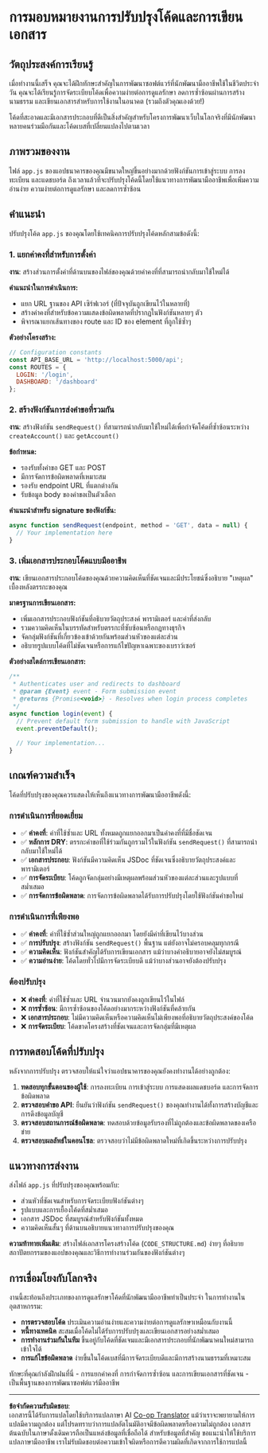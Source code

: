 <!--
CO_OP_TRANSLATOR_METADATA:
{
  "original_hash": "d0a02cb117e91a5b5f24178080068a3d",
  "translation_date": "2025-10-23T21:10:23+00:00",
  "source_file": "7-bank-project/3-data/assignment.md",
  "language_code": "th"
}
-->
# การมอบหมายงานการปรับปรุงโค้ดและการเขียนเอกสาร

## วัตถุประสงค์การเรียนรู้

เมื่อทำงานนี้เสร็จ คุณจะได้ฝึกทักษะสำคัญในการพัฒนาซอฟต์แวร์ที่นักพัฒนามืออาชีพใช้ในชีวิตประจำวัน คุณจะได้เรียนรู้การจัดระเบียบโค้ดเพื่อความง่ายต่อการดูแลรักษา ลดการซ้ำซ้อนผ่านการสร้างนามธรรม และเขียนเอกสารสำหรับการใช้งานในอนาคต (รวมถึงตัวคุณเองด้วย!)

โค้ดที่สะอาดและมีเอกสารประกอบที่ดีเป็นสิ่งสำคัญสำหรับโครงการพัฒนาเว็บในโลกจริงที่มีนักพัฒนาหลายคนร่วมมือกันและโค้ดเบสที่เปลี่ยนแปลงไปตามเวลา

## ภาพรวมของงาน

ไฟล์ `app.js` ของแอปธนาคารของคุณมีขนาดใหญ่ขึ้นอย่างมากด้วยฟังก์ชันการเข้าสู่ระบบ การลงทะเบียน และแดชบอร์ด ถึงเวลาแล้วที่จะปรับปรุงโค้ดนี้โดยใช้แนวทางการพัฒนามืออาชีพเพื่อเพิ่มความอ่านง่าย ความง่ายต่อการดูแลรักษา และลดการซ้ำซ้อน

## คำแนะนำ

ปรับปรุงโค้ด `app.js` ของคุณโดยใช้เทคนิคการปรับปรุงโค้ดหลักสามข้อดังนี้:

### 1. แยกค่าคงที่สำหรับการตั้งค่า

**งาน**: สร้างส่วนการตั้งค่าที่ด้านบนของไฟล์ของคุณด้วยค่าคงที่ที่สามารถนำกลับมาใช้ใหม่ได้

**คำแนะนำในการดำเนินการ:**
- แยก URL ฐานของ API เซิร์ฟเวอร์ (ที่ปัจจุบันถูกเขียนไว้ในหลายที่)
- สร้างค่าคงที่สำหรับข้อความแสดงข้อผิดพลาดที่ปรากฏในฟังก์ชันหลายๆ ตัว
- พิจารณาแยกเส้นทางของ route และ ID ของ element ที่ถูกใช้ซ้ำๆ

**ตัวอย่างโครงสร้าง:**
```javascript
// Configuration constants
const API_BASE_URL = 'http://localhost:5000/api';
const ROUTES = {
  LOGIN: '/login',
  DASHBOARD: '/dashboard'
};
```

### 2. สร้างฟังก์ชันการส่งคำขอที่รวมกัน

**งาน**: สร้างฟังก์ชัน `sendRequest()` ที่สามารถนำกลับมาใช้ใหม่ได้เพื่อกำจัดโค้ดที่ซ้ำซ้อนระหว่าง `createAccount()` และ `getAccount()`

**ข้อกำหนด:**
- รองรับทั้งคำขอ GET และ POST
- มีการจัดการข้อผิดพลาดที่เหมาะสม
- รองรับ endpoint URL ที่แตกต่างกัน
- รับข้อมูล body ของคำขอเป็นตัวเลือก

**คำแนะนำสำหรับ signature ของฟังก์ชัน:**
```javascript
async function sendRequest(endpoint, method = 'GET', data = null) {
  // Your implementation here
}
```

### 3. เพิ่มเอกสารประกอบโค้ดแบบมืออาชีพ

**งาน**: เขียนเอกสารประกอบโค้ดของคุณด้วยความคิดเห็นที่ชัดเจนและมีประโยชน์ซึ่งอธิบาย "เหตุผล" เบื้องหลังตรรกะของคุณ

**มาตรฐานการเขียนเอกสาร:**
- เพิ่มเอกสารประกอบฟังก์ชันที่อธิบายวัตถุประสงค์ พารามิเตอร์ และค่าที่ส่งกลับ
- รวมความคิดเห็นในบรรทัดสำหรับตรรกะที่ซับซ้อนหรือกฎทางธุรกิจ
- จัดกลุ่มฟังก์ชันที่เกี่ยวข้องเข้าด้วยกันพร้อมส่วนหัวของแต่ละส่วน
- อธิบายรูปแบบโค้ดที่ไม่ชัดเจนหรือการแก้ไขปัญหาเฉพาะของเบราว์เซอร์

**ตัวอย่างสไตล์การเขียนเอกสาร:**
```javascript
/**
 * Authenticates user and redirects to dashboard
 * @param {Event} event - Form submission event
 * @returns {Promise<void>} - Resolves when login process completes
 */
async function login(event) {
  // Prevent default form submission to handle with JavaScript
  event.preventDefault();
  
  // Your implementation...
}
```

## เกณฑ์ความสำเร็จ

โค้ดที่ปรับปรุงของคุณควรแสดงให้เห็นถึงแนวทางการพัฒนามืออาชีพดังนี้:

### การดำเนินการที่ยอดเยี่ยม
- ✅ **ค่าคงที่**: ค่าที่ใช้ซ้ำและ URL ทั้งหมดถูกแยกออกมาเป็นค่าคงที่ที่มีชื่อชัดเจน
- ✅ **หลักการ DRY**: ตรรกะคำขอที่ใช้ร่วมกันถูกรวมไว้ในฟังก์ชัน `sendRequest()` ที่สามารถนำกลับมาใช้ใหม่ได้
- ✅ **เอกสารประกอบ**: ฟังก์ชันมีความคิดเห็น JSDoc ที่ชัดเจนซึ่งอธิบายวัตถุประสงค์และพารามิเตอร์
- ✅ **การจัดระเบียบ**: โค้ดถูกจัดกลุ่มอย่างมีเหตุผลพร้อมส่วนหัวของแต่ละส่วนและรูปแบบที่สม่ำเสมอ
- ✅ **การจัดการข้อผิดพลาด**: การจัดการข้อผิดพลาดได้รับการปรับปรุงโดยใช้ฟังก์ชันคำขอใหม่

### การดำเนินการที่เพียงพอ
- ✅ **ค่าคงที่**: ค่าที่ใช้ซ้ำส่วนใหญ่ถูกแยกออกมา โดยยังมีค่าที่เขียนไว้บางส่วน
- ✅ **การปรับปรุง**: สร้างฟังก์ชัน `sendRequest()` พื้นฐาน แต่ยังอาจไม่ครอบคลุมทุกกรณี
- ✅ **ความคิดเห็น**: ฟังก์ชันสำคัญได้รับการเขียนเอกสาร แม้ว่าบางคำอธิบายอาจยังไม่สมบูรณ์
- ✅ **ความอ่านง่าย**: โค้ดโดยทั่วไปมีการจัดระเบียบดี แม้ว่าบางส่วนอาจยังต้องปรับปรุง

### ต้องปรับปรุง
- ❌ **ค่าคงที่**: ค่าที่ใช้ซ้ำและ URL จำนวนมากยังคงถูกเขียนไว้ในไฟล์
- ❌ **การซ้ำซ้อน**: มีการซ้ำซ้อนของโค้ดอย่างมากระหว่างฟังก์ชันที่คล้ายกัน
- ❌ **เอกสารประกอบ**: ไม่มีความคิดเห็นหรือความคิดเห็นไม่เพียงพอที่อธิบายวัตถุประสงค์ของโค้ด
- ❌ **การจัดระเบียบ**: โค้ดขาดโครงสร้างที่ชัดเจนและการจัดกลุ่มที่มีเหตุผล

## การทดสอบโค้ดที่ปรับปรุง

หลังจากการปรับปรุง ตรวจสอบให้แน่ใจว่าแอปธนาคารของคุณยังคงทำงานได้อย่างถูกต้อง:

1. **ทดสอบทุกขั้นตอนของผู้ใช้**: การลงทะเบียน การเข้าสู่ระบบ การแสดงผลแดชบอร์ด และการจัดการข้อผิดพลาด
2. **ตรวจสอบคำขอ API**: ยืนยันว่าฟังก์ชัน `sendRequest()` ของคุณทำงานได้ทั้งการสร้างบัญชีและการดึงข้อมูลบัญชี
3. **ตรวจสอบสถานการณ์ข้อผิดพลาด**: ทดสอบด้วยข้อมูลรับรองที่ไม่ถูกต้องและข้อผิดพลาดของเครือข่าย
4. **ตรวจสอบผลลัพธ์ในคอนโซล**: ตรวจสอบว่าไม่มีข้อผิดพลาดใหม่ที่เกิดขึ้นระหว่างการปรับปรุง

## แนวทางการส่งงาน

ส่งไฟล์ `app.js` ที่ปรับปรุงของคุณพร้อมกับ:
- ส่วนหัวที่ชัดเจนสำหรับการจัดระเบียบฟังก์ชันต่างๆ
- รูปแบบและการเยื้องโค้ดที่สม่ำเสมอ
- เอกสาร JSDoc ที่สมบูรณ์สำหรับฟังก์ชันทั้งหมด
- ความคิดเห็นสั้นๆ ที่ด้านบนอธิบายแนวทางการปรับปรุงของคุณ

**ความท้าทายเพิ่มเติม**: สร้างไฟล์เอกสารโครงสร้างโค้ด (`CODE_STRUCTURE.md`) ง่ายๆ ที่อธิบายสถาปัตยกรรมของแอปของคุณและวิธีการทำงานร่วมกันของฟังก์ชันต่างๆ

## การเชื่อมโยงกับโลกจริง

งานนี้สะท้อนถึงประเภทของการดูแลรักษาโค้ดที่นักพัฒนามืออาชีพทำเป็นประจำ ในการทำงานในอุตสาหกรรม:
- **การตรวจสอบโค้ด** ประเมินความอ่านง่ายและความง่ายต่อการดูแลรักษาเหมือนกับงานนี้
- **หนี้ทางเทคนิค** สะสมเมื่อโค้ดไม่ได้รับการปรับปรุงและเขียนเอกสารอย่างสม่ำเสมอ
- **การทำงานร่วมกันในทีม** ขึ้นอยู่กับโค้ดที่ชัดเจนและมีเอกสารประกอบที่นักพัฒนาคนใหม่สามารถเข้าใจได้
- **การแก้ไขข้อผิดพลาด** ง่ายขึ้นในโค้ดเบสที่มีการจัดระเบียบดีและมีการสร้างนามธรรมที่เหมาะสม

ทักษะที่คุณกำลังฝึกฝนที่นี่ - การแยกค่าคงที่ การกำจัดการซ้ำซ้อน และการเขียนเอกสารที่ชัดเจน - เป็นพื้นฐานของการพัฒนาซอฟต์แวร์มืออาชีพ

---

**ข้อจำกัดความรับผิดชอบ**:  
เอกสารนี้ได้รับการแปลโดยใช้บริการแปลภาษา AI [Co-op Translator](https://github.com/Azure/co-op-translator) แม้ว่าเราจะพยายามให้การแปลมีความถูกต้อง แต่โปรดทราบว่าการแปลอัตโนมัติอาจมีข้อผิดพลาดหรือความไม่ถูกต้อง เอกสารต้นฉบับในภาษาดั้งเดิมควรถือเป็นแหล่งข้อมูลที่เชื่อถือได้ สำหรับข้อมูลที่สำคัญ ขอแนะนำให้ใช้บริการแปลภาษามืออาชีพ เราไม่รับผิดชอบต่อความเข้าใจผิดหรือการตีความผิดที่เกิดจากการใช้การแปลนี้